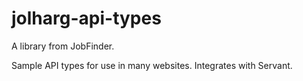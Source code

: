 # jolharg-api-types

A library from JobFinder.

Sample API types for use in many websites. Integrates with Servant.
